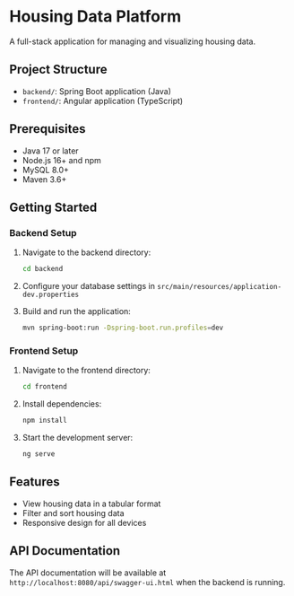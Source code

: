 # Housing Data Platform

A full-stack application for managing and visualizing housing data.

## Project Structure

- `backend/`: Spring Boot application (Java)
- `frontend/`: Angular application (TypeScript)

## Prerequisites

- Java 17 or later
- Node.js 16+ and npm
- MySQL 8.0+
- Maven 3.6+

## Getting Started

### Backend Setup

1. Navigate to the backend directory:
   ```bash
   cd backend
   ```

2. Configure your database settings in `src/main/resources/application-dev.properties`

3. Build and run the application:
   ```bash
   mvn spring-boot:run -Dspring-boot.run.profiles=dev
   ```

### Frontend Setup

1. Navigate to the frontend directory:
   ```bash
   cd frontend
   ```

2. Install dependencies:
   ```bash
   npm install
   ```

3. Start the development server:
   ```bash
   ng serve
   ```

## Features

- View housing data in a tabular format
- Filter and sort housing data
- Responsive design for all devices

## API Documentation

The API documentation will be available at `http://localhost:8080/api/swagger-ui.html` when the backend is running.
